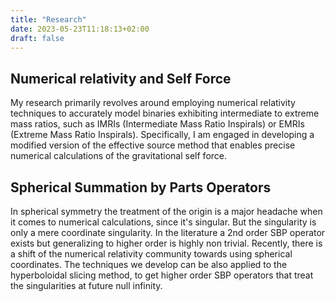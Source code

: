 ```yaml
---
title: "Research"
date: 2023-05-23T11:18:13+02:00
draft: false
---
```


## Numerical relativity and Self Force
My research primarily revolves around employing numerical relativity techniques to accurately model binaries exhibiting intermediate to extreme mass ratios, such as IMRIs (Intermediate Mass Ratio Inspirals) or EMRIs (Extreme Mass Ratio Inspirals). Specifically, I am engaged in developing a modified version of the effective source method that enables precise numerical calculations of the gravitational self force. 

## Spherical Summation by Parts Operators
In spherical symmetry the treatment of the origin is a major headache when it comes to numerical
calculations, since it's singular. But the singularity is only a mere coordinate singularity. In
the literature a 2nd order SBP operator exists but generalizing to higher order is highly non trivial.
Recently, there is a shift of the numerical relativity community towards using spherical coordinates. The techniques we develop can be also applied to the hyperboloidal slicing method, to get higher order SBP operators that treat the singularities at future null infinity.
